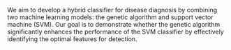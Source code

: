 We aim to develop a hybrid classifier for disease diagnosis by combining two machine learning models: the genetic algorithm and support vector machine (SVM). Our goal is to demonstrate whether the genetic algorithm significantly enhances the performance of the SVM classifier by effectively identifying the optimal features for detection.

